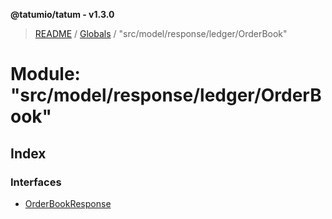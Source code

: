 **@tatumio/tatum - v1.3.0**

> [README](../README.md) / [Globals](../globals.md) / "src/model/response/ledger/OrderBook"

# Module: "src/model/response/ledger/OrderBook"

## Index

### Interfaces

* [OrderBookResponse](../interfaces/_src_model_response_ledger_orderbook_.orderbookresponse.md)
